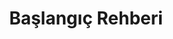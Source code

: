 ---
title: "Başlangıç Rehberi"
description: "3D baskı dünyasına ilk adımınızı mı atıyorsunuz? Doğru yazıcıyı seçmekten ilk başarılı baskınızı almaya kadar her şey burada."
---